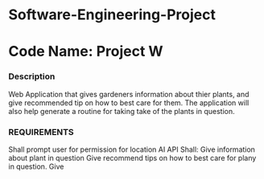 # Software-Engineering-Project
# Code Name: Project W

### Description ###
  Web Application that gives gardeners information about thier plants, and give recommended tip on how to best care for them. 
  The application will also help generate a routine for taking take of the plants in question.

### REQUIREMENTS ###
  Shall prompt user for permission for location
   AI API Shall:
    Give information about plant in question
    Give recommend tips on how to best care for plany in question.
    Give 